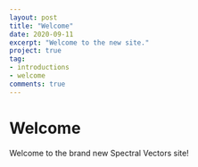 ```yaml
---
layout: post
title: "Welcome"
date: 2020-09-11
excerpt: "Welcome to the new site."
project: true
tag: 
- introductions 
- welcome
comments: true
---
```


# Welcome

Welcome to the brand new Spectral Vectors site!
